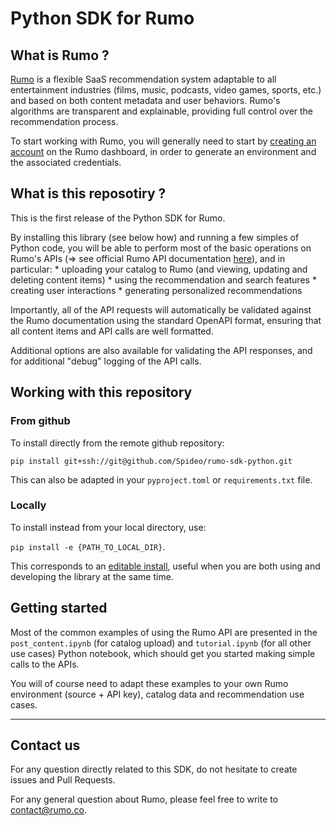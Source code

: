 # Python SDK for Rumo

## What is Rumo ?

[Rumo](https://www.rumo.co) is a flexible SaaS recommendation system adaptable to all entertainment industries (films, music, podcasts, video games, sports, etc.) and based on both content metadata and user behaviors. Rumo's algorithms are transparent and explainable, providing full control over the recommendation process.

To start working with Rumo, you will generally need to start by [creating an account](https://dashboard.rumo.co/auth/register) on the Rumo dashboard,
in order to generate an environment and the associated credentials.


## What is this reposotiry ?

This is the first release of the Python SDK for Rumo.

By installing this library (see below how) and running a few simples of Python code, you will be able to
perform most of the basic operations on Rumo's APIs (=> see official Rumo API documentation [here](https://apidoc.rumo.co/)),
and in particular:
    * uploading your catalog to Rumo (and viewing, updating and deleting content items)
    * using the recommendation and search features
    * creating user interactions
    * generating personalized recommendations

Importantly, all of the API requests will automatically be validated against the Rumo documentation
using the standard OpenAPI format,
ensuring that all content items and API calls are well formatted.

Additional options are also available for validating the API responses, and for additional "debug" logging of the API calls.

## Working with this repository

### From github

To install directly from the remote github repository:

`pip install git+ssh://git@github.com/Spideo/rumo-sdk-python.git`

This can also be adapted in your `pyproject.toml` or `requirements.txt` file.

### Locally

To install instead from your local directory, use:

`pip install -e {PATH_TO_LOCAL_DIR}`.

This corresponds to an [editable install](https://pip.pypa.io/en/stable/topics/local-project-installs/#editable-installs),
useful when you are both using and developing the library at the same time.


## Getting started

Most of the common examples of using the Rumo API are presented in the `post_content.ipynb` (for catalog upload)
and `tutorial.ipynb` (for all other use cases) Python notebook, which should get you started making simple calls to the APIs.

You will of course need to adapt these examples to your own Rumo environment (source + API key), catalog data and recommendation use cases.

---------------------------------------

## Contact us

For any question directly related to this SDK, do not hesitate to create issues and Pull Requests.

For any general question about Rumo, please feel free to write to contact@rumo.co.
